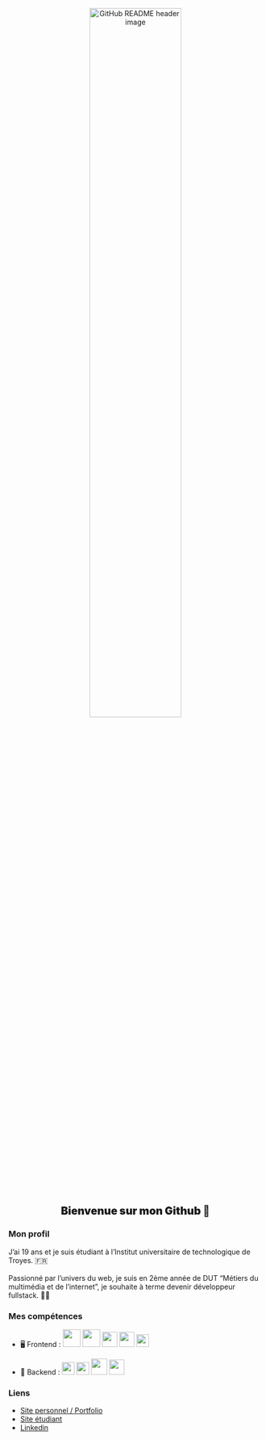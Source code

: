 <p align="center">
  <img style="width:60%; text-align:center" src="https://i.imgur.com/SMX770R.jpg" alt="GitHub README header image">
</p>

## <p style="font-weight:900" align="center"> Bienvenue sur mon Github 👋 </p>

### Mon profil

J’ai 19 ans et je suis étudiant à l’Institut universitaire de technologique de Troyes. 🇫🇷<br>
<br>
Passionné par l’univers du web, je suis en 2ème année de DUT “Métiers du multimédia et de l’internet”, je souhaite à terme devenir développeur fullstack. 🧑‍💻 

### Mes compétences

-  🖥 Frontend : 
   <img style="height: 35px" src="https://upload.wikimedia.org/wikipedia/commons/thumb/6/61/HTML5_logo_and_wordmark.svg/768px-HTML5_logo_and_wordmark.svg.png"> 
   <img style="height: 35px" src="https://upload.wikimedia.org/wikipedia/commons/thumb/d/d5/CSS3_logo_and_wordmark.svg/1452px-CSS3_logo_and_wordmark.svg.png">
   <img style="height: 30px" src="https://upload.wikimedia.org/wikipedia/commons/thumb/9/99/Unofficial_JavaScript_logo_2.svg/1200px-Unofficial_JavaScript_logo_2.svg.png">
   <img style="height: 30px" src="https://upload.wikimedia.org/wikipedia/commons/thumb/b/b2/Bootstrap_logo.svg/1200px-Bootstrap_logo.svg.png">
   <img style="height: 25px" src="https://upload.wikimedia.org/wikipedia/fr/b/b3/Jquery-logo.png">
   
- 📡 Backend : 
   <img style="height: 25px" src="https://upload.wikimedia.org/wikipedia/commons/thumb/2/27/PHP-logo.svg/1280px-PHP-logo.svg.png"> 
   <img style="height: 25px" src="https://upload.wikimedia.org/wikipedia/fr/thumb/6/62/MySQL.svg/1200px-MySQL.svg.png">
   <img style="height: 32px" src="https://cdn.worldvectorlogo.com/logos/codeigniter.svg">
   <img style="height: 30px" src="https://cdn.worldvectorlogo.com/logos/symfony.svg">

### Liens

*  [Site personnel / Portfolio](https://liam-boudraa.fr) 
*  [Site étudiant](http://193.168.146.106/) 
*  [Linkedin](https://linkedin.com/in/liamboudraa) 
